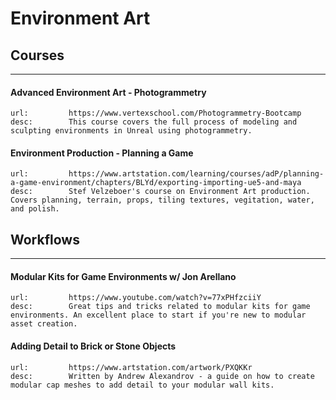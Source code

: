 # Environment Art

## Courses
___

#### Advanced Environment Art - Photogrammetry

```embed
url:         https://www.vertexschool.com/Photogrammetry-Bootcamp
desc:        This course covers the full process of modeling and sculpting environments in Unreal using photogrammetry.
```

#### Environment Production - Planning a Game

```embed
url:         https://www.artstation.com/learning/courses/adP/planning-a-game-environment/chapters/BLYd/exporting-importing-ue5-and-maya
desc:        Stef Velzeboer's course on Environment Art production. Covers planning, terrain, props, tiling textures, vegitation, water, and polish.
```

## Workflows
___

#### Modular Kits for Game Environments w/ Jon Arellano

```embed
url:         https://www.youtube.com/watch?v=77xPHfzciiY
desc:        Great tips and tricks related to modular kits for game environments. An excellent place to start if you're new to modular asset creation.
```

#### Adding Detail to Brick or Stone Objects

```embed
url:         https://www.artstation.com/artwork/PXQKKr
desc:        Written by Andrew Alexandrov - a guide on how to create modular cap meshes to add detail to your modular wall kits.
```
